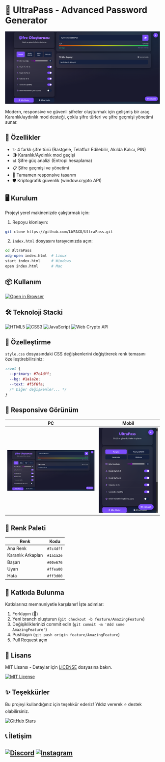 # 🔐 UltraPass - Advanced Password Generator

![Project Preview](./img/image.png)

Modern, responsive ve güvenli şifreler oluşturmak için gelişmiş bir araç. Karanlık/aydınlık mod desteği, çoklu şifre türleri ve şifre geçmişi yönetimi sunar.

## 🚀 Özellikler

- ✨ 4 farklı şifre türü (Rastgele, Telaffuz Edilebilir, Akılda Kalıcı, PIN)
- 🌗 Karanlık/Aydınlık mod geçişi
- 📊 Şifre güç analizi (Entropi hesaplama)
- 📋 Şifre geçmişi ve yönetimi
- 📱 Tamamen responsive tasarım
- 🛡️ Kriptografik güvenlik (window.crypto API)

## 🖥️ Kurulum

Projeyi yerel makinenizde çalıştırmak için:

1. Repoyu klonlayın:
```bash
git clone https://github.com/LWEAXO/UltraPass.git
```
2. `index.html` dosyasını tarayıcınızda açın:
```bash
cd UltraPass
xdg-open index.html  # Linux
start index.html     # Windows
open index.html      # Mac
```

## 📦 Kullanım

[![Open in Browser](https://img.shields.io/badge/Canlı_Demo-Test_Edin-2a9d8f?style=for-the-badge)](https://ultra-pass.vercel.app/)

## 🛠️ Teknoloji Stacki

![HTML5](https://img.shields.io/badge/HTML5-E34F26?style=flat&logo=html5&logoColor=white)
![CSS3](https://img.shields.io/badge/CSS3-1572B6?style=flat&logo=css3&logoColor=white)
![JavaScript](https://img.shields.io/badge/JavaScript-F7DF1E?style=flat&logo=javascript&logoColor=black)
![Web Crypto API](https://img.shields.io/badge/Web_Crypto_API-4285F4?style=flat&logo=google-chrome&logoColor=white)

## 📝 Özelleştirme

`style.css` dosyasındaki CSS değişkenlerini değiştirerek renk temasını özelleştirebilirsiniz:

```css
:root {
  --primary: #7c4dff;
  --bg: #1a1a2e;
  --text: #f5f6fa;
  /* Diğer değişkenler... */
}
```

## 📱 Responsive Görünüm

| PC | Mobil |
|----|-------|
| ![PC View](./img/image.png) | ![Mobile View](./img/image2.png) |

## 🎨 Renk Paleti

| Renk | Kodu |
|------|------|
| Ana Renk | `#7c4dff` |
| Karanlık Arkaplan | `#1a1a2e` |
| Başarı | `#00e676` |
| Uyarı | `#ffea00` |
| Hata | `#ff3d00` |

## 🤝 Katkıda Bulunma

Katkılarınız memnuniyetle karşılanır! İşte adımlar:

1. Forklayın (🔱)
2. Yeni branch oluşturun (`git checkout -b feature/AmazingFeature`)
3. Değişikliklerinizi commit edin (`git commit -m 'Add some AmazingFeature'`)
4. Pushlayın (`git push origin feature/AmazingFeature`)
5. Pull Request açın

## 📜 Lisans

MIT Lisansı - Detaylar için [LICENSE](LICENSE) dosyasına bakın.

[![MIT License](https://img.shields.io/badge/Lisans-MIT-green?style=flat)](LICENSE)

## ✨ Teşekkürler

Bu projeyi kullandığınız için teşekkür ederiz! Yıldız vererek ⭐ destek olabilirsiniz.

[![GitHub Stars](https://img.shields.io/github/stars/LWEAXO/UltraPass?style=social)](https://github.com/LWEAXO/UltraPass/stargazers)

## 📞 İletişim

[![Discord](https://img.shields.io/badge/Discord-LWEAXO-5865F2?style=for-the-badge&logo=discord)](https://discord.com/users/1015356240492245054)
[![Instagram](https://img.shields.io/badge/Instagram-@lweaxo-E4405F?style=for-the-badge&logo=instagram&logoColor=white)](https://instagram.com/)
---
